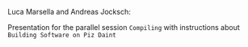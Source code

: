 Luca Marsella and Andreas Jocksch: 

Presentation for the parallel session `Compiling` with instructions about `Building Software on Piz Daint`
